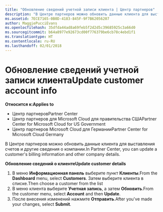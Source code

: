 ```yaml
---
title: "Обновление сведений учетной записи клиента | Центр партнеров"
description: "В Центре партнеров можно обновить данные клиента для выставления счетов и другие сведения о компании."
ms.assetid: 7ECE7165-0B0D-4183-845F-9F7B62056207
author: MaggiePucciEvans
ms.openlocfilehash: 35dfda44ad8a69feb5f2d2d5c39685925c3a66d0
ms.sourcegitcommit: b64a8977e92673cd00f776379be6cb78c4ebd1f1
ms.translationtype: HT
ms.contentlocale: ru-RU
ms.lasthandoff: 02/01/2018
---
```

# <a name="update-customer-account-info"></a><span data-ttu-id="e6ada-103">Обновление сведений учетной записи клиента</span><span class="sxs-lookup"><span data-stu-id="e6ada-103">Update customer account info</span></span>

**<span data-ttu-id="e6ada-104">Относится к:</span><span class="sxs-lookup"><span data-stu-id="e6ada-104">Applies to</span></span>**

-  <span data-ttu-id="e6ada-105">Центр партнеров</span><span class="sxs-lookup"><span data-stu-id="e6ada-105">Partner Center</span></span>
-  <span data-ttu-id="e6ada-106">Центр партнеров для Microsoft Cloud для правительства США</span><span class="sxs-lookup"><span data-stu-id="e6ada-106">Partner Center for Microsoft Cloud for US Government</span></span>
-  <span data-ttu-id="e6ada-107">Центр партнеров Microsoft Cloud для Германии</span><span class="sxs-lookup"><span data-stu-id="e6ada-107">Partner Center for Microsoft Cloud Germany</span></span>

<span data-ttu-id="e6ada-108">В Центре партнеров можно обновить данные клиента для выставления счетов и другие сведения о компании.</span><span class="sxs-lookup"><span data-stu-id="e6ada-108">In Partner Center, you can update a customer's billing information and other company details.</span></span>

**<span data-ttu-id="e6ada-109">Обновление сведений о клиенте</span><span class="sxs-lookup"><span data-stu-id="e6ada-109">Update customer details</span></span>**

1.  <span data-ttu-id="e6ada-110">В меню **Информационная панель** выберите пункт **Клиенты**.</span><span class="sxs-lookup"><span data-stu-id="e6ada-110">From the **Dashboard** menu, select **Customers**.</span></span> <span data-ttu-id="e6ada-111">Затем выберите клиента в списке.</span><span class="sxs-lookup"><span data-stu-id="e6ada-111">Then choose a customer from the list</span></span>
2.  <span data-ttu-id="e6ada-112">В меню клиента выберите **Учетная запись**, а затем **Обновить**.</span><span class="sxs-lookup"><span data-stu-id="e6ada-112">From the customer menu, select **Account** and then **Update**.</span></span>
3.  <span data-ttu-id="e6ada-113">После внесения изменений нажмите **Отправить**.</span><span class="sxs-lookup"><span data-stu-id="e6ada-113">After you've made your changes, select **Submit**.</span></span>

 

 



